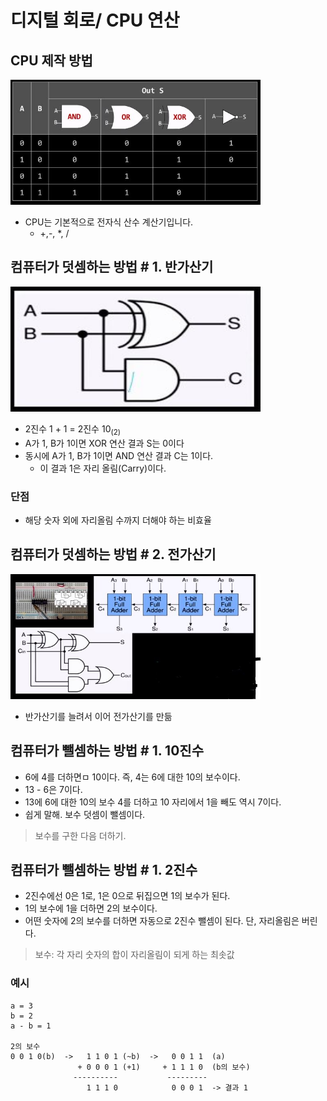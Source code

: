 # 디지털 회로/ CPU 연산


## CPU 제작 방법

<img src = './img/digital_curcuit.jpg' height = 200, width = 400>

- CPU는 기본적으로 전자식 산수 계산기입니다.
    - +,-, *, /

## 컴퓨터가 덧셈하는 방법 # 1. 반가산기

<img src = './img/calculator1.jpg' height = 200, width = 400>

- 2진수 1 + 1 = 2진수 10<sub>(2)
- A가 1, B가 1이면 XOR 연산 결과 S는 0이다
- 동시에 A가 1, B가 1이면 AND 연산 결과 C는 1이다.
    - 이 결과 1은 자리 올림(Carry)이다.

### 단점

- 해당 숫자 외에 자리올림 수까지 더해야 하는 비효율

## 컴퓨터가 덧셈하는 방법 # 2. 전가산기

<img src = './img/calculator2.jpg' height = 200, width = 400>

- 반가산기를 늘려서 이어 전가산기를 만듦

## 컴퓨터가 뺄셈하는 방법 # 1. 10진수

- 6에 4를 더하면ㅁ 10이다. 즉, 4는 6에 대한 10의 보수이다.
- 13 - 6은 7이다.
- 13에 6에 대한 10의 보수 4를 더하고 10 자리에서 1을 빼도 역시 7이다.
- 쉽게 말해. 보수 덧셈이 뺄셈이다.

> 보수를 구한 다음 더하기.

## 컴퓨터가 뺄셈하는 방법 # 1. 2진수

- 2진수에선 0은 1로, 1은 0으로 뒤집으면 1의 보수가 된다.
- 1의 보수에 1을 더하면 2의 보수이다.
- 어떤 숫자에 2의 보수를 더하면 자동으로 2진수 뺄셈이 된다. 단, 자리올림은 버린다.

> 보수: 각 자리 숫자의 합이 자리올림이 되게 하는 최솟값

### 예시

```
a = 3
b = 2
a - b = 1

2의 보수
0 0 1 0(b)  ->   1 1 0 1 (~b)  ->   0 0 1 1  (a)
               + 0 0 0 1 (+1)     + 1 1 1 0  (b의 보수)
			  ----------           ---------
                 1 1 1 0            0 0 0 1  -> 결과 1
```
